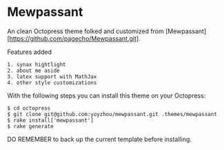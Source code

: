 Mewpassant
==========


An clean Octopress theme folked and customized from [Mewpassant][https://github.com/pagecho/Mewpassant.git].

Features added
```
1. synax hightlight
2. about me aside
3. latex support with MathJax
4. other style customizations
```

With the following steps you can install this theme on your Octopress:

```
$ cd octopress
$ git clone git@github.com:yoyzhou/mewpassant.git .themes/mewpassant
$ rake install['mewpassant']
$ rake generate
```

DO REMEMBER to back up the current template before installing.


